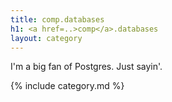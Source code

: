 ```yaml
---
title: comp.databases
h1: <a href=..>comp</a>.databases
layout: category
---
```


I'm a big fan of Postgres. Just sayin'.

{% include category.md %}
